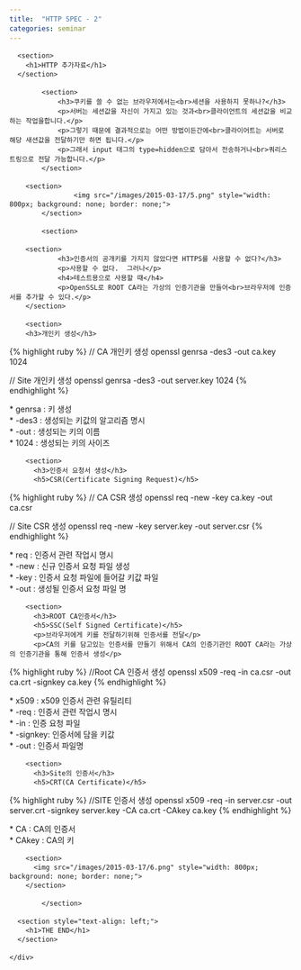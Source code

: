 ```yaml
---
title:  "HTTP SPEC - 2"
categories: seminar
---
```

<html lang="en">
<head>
  <meta charset="utf-8">
  <title>HTTP SPEC</title>
  <link rel="stylesheet" href="/css/reveal.css">
  <link rel="stylesheet" href="/css/theme/moon.css" id="theme">  
  <!--[if lt IE 9]>
	<script src="lib/js/html5shiv.js"></script>
	<![endif]-->
</head>
<body>
  <div class="reveal">
    <div class="slides">

      <section>      
      	<h1>HTTP 추가자료</h1>
      </section>

			<section>
				<h3>쿠키를 쓸 수 없는 브라우저에서는<br>세션을 사용하지 못하나?</h3>				
				<p>서버는 세션값을 자신이 가지고 있는 것과<br>클라이언트의 세션값을 비교하는 작업을합니다.</p>
				<p>그렇기 때문에 결과적으로는 어떤 방법이든간에<br>클라이어트는 서버로 해당 새션값을 전달하기만 하면 됩니다.</p>
				<p>그래서 input 태그의 type=hidden으로 담아서 전송하거나<br>쿼리스트링으로 전달 가능합니다.</p>
			</section>

     	<section>
					<img src="/images/2015-03-17/5.png" style="width: 800px; background: none; border: none;">
			</section>

			<section>

        <section>
  				<h3>인증서의 공개키를 가지지 않았다면 HTTPS를 사용할 수 없다?</h3>
  				<p>사용할 수 없다.  그러나</p>
  				<h4>테스트용으로 사용할 때</h4>
  				<p>OpenSSL로 ROOT CA라는 가상의 인증기관을 만들어<br>브라우저에 인증서를 추가할 수 있다.</p>
        </section>

        <section>
        <h3>개인키 생성</h3>
{% highlight ruby %}
// CA 개인키 생성
openssl genrsa -des3 -out ca.key 1024

// Site 개인키 생성
openssl genrsa -des3 -out server.key 1024
{% endhighlight %} 
          <p style="text-align: left;">
          * genrsa : 키 생성<br>
          * -des3 : 생성되는 키값의 알고리즘 명시<br>
          * -out : 생성되는 키의 이름<br>
          * 1024 : 생성되는 키의 사이즈<br>
          </p>
        </section>

        <section>
          <h3>인증서 요청서 생성</h3>
          <h5>CSR(Certificate Signing Request)</h5>
{% highlight ruby %}
// CA CSR 생성
openssl req -new -key ca.key -out ca.csr

// Site CSR 생성
openssl req -new -key server.key -out server.csr
{% endhighlight %}
          <p style="text-align: left;">
          * req : 인증서 관련 작업시 명시<br>
          * -new : 신규 인증서 요청 파일 생성<br>
          * -key : 인증서 요청 파일에 들어갈 키값 파일<br>
          * -out : 생성될 인증서 요청 파일 명<br>
          </p>
        </section>

        <section>
          <h3>ROOT CA인증서</h3>
          <h5>SSC(Self Signed Certificate)</h5>
          <p>브라우저에게 키를 전달하기위해 인증서를 전달</p>
          <p>CA의 키를 담고있는 인증서를 만들기 위해서 CA의 인증기관인 ROOT CA라는 가상의 인증기관을 통해 인증서 생성</p>
{% highlight ruby %}
//Root CA 인증서 생성 
openssl x509 -req -in ca.csr -out ca.crt -signkey ca.key 
{% endhighlight %}
          <p style="text-align: left;">
          * x509 : x509 인증서 관련 유틸리티<br>
          * -req : 인증서 관련 작업시 명시<br>
          * -in : 인증 요청 파일<br>
          * -signkey: 인증서에 담을 키값<br>
          * -out : 인증서 파일명<br>
          </p>
        </section>

        <section>
          <h3>Site의 인증서</h3>
          <h5>CRT(CA Certificate)</h5>
{% highlight ruby %}
//SITE 인증서 생성 
openssl x509 -req -in server.csr -out server.crt -signkey server.key -CA ca.crt -CAkey ca.key
{% endhighlight %}
          <p style="text-align: left;">
          * CA : CA의 인증서<br>
          * CAkey : CA의 키
          </p>
        </section>

        <section>
          <img src="/images/2015-03-17/6.png" style="width: 800px; background: none; border: none;">
        </section>

			</section>

      <section style="text-align: left;">
        <h1>THE END</h1>
      </section>
      
    </div>
  </div>
  <script src="/js/jquery-1.11.1.min.js"></script>
  <script src="/lib/js/head.min.js"></script>
  <script src="/js/reveal.js"></script>
  <script>
  Reveal.initialize({
    controls: true,
    progress: true,    
    slideNumber: true,
    // center: false,
    width: 960,
    height: 700,
    fragments: true,
    top: 0
  });
  </script>
</body>

</html>
